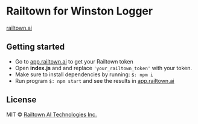 # Railtown for Winston Logger
[railtown.ai](https://www.railtown.ai/)


## Getting started
- Go to [app.railtown.ai](https://app.railtown.ai/) to get your Railtown token
- Open **index.js** and and replace `'your_railtown_token'` with your token.
- Make sure to install dependencies by running: ```$: npm i ```
- Run program  ```$: npm start``` and see the results in [app.railtown.ai](https://app.railtown.ai/)

## License

MIT  © [Railtown AI Technologies Inc.](https://www.railtown.ai/)